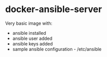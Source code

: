 # docker-ansible-server

Very basic image with:
- ansible installed
- ansible user added
- ansible keys added
- sample ansible configuration - /etc/ansible

